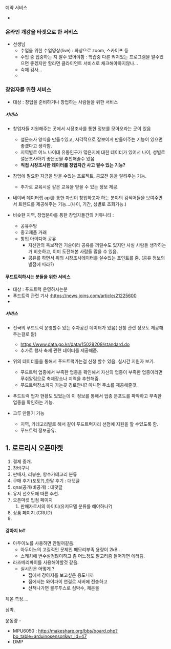 예약 서비스

- 



### 온라인 개강을 타겟으로 한 서비스

- 선생님
  - 수업을 위한 수업영상(live)  : 화상으로 zoom, 스카이프 등
  - 수업 중 집중하는 지 알수 있어야함 : 학습중 다른 켜져있는 프로그램을 알수있으면 좋겠지만 할라면 클라이언트 서비스로 채크해야하지않나...
  - 숙제 검사...
  - 



### 창업자를 위한 서비스

- 대상 : 창업을 준비하거나 창업하는 사람들을 위한 서비스

##### 서비스

- 창업자들 지원해주는 곳에서 시장조사를 통한 정보를 모아오라는 곳이 있음
  - 설문조사 양식을 만들수있고, 시각적으로 잘보이게 만들어주는 기능이 있으면 좋겠다고 생각함.
  - 지역별로 어느 나이대 유동인구가 많은지에 대한 데이터가 있어서 나이, 성별로 설문조사하기 좋은곳을 추천해줄수 있음
  - **직접 시장조사한 데이터를 창업자간 사고 팔수 있는 기능?**

- 창업에 필요한 자금을 받을 수있는 프로젝트, 공모전 등을 알려주는 기능. 
  - 추가로 교육시설 같은 교육을 받을 수 있는 정보 제공.
- 네이버 데이터랩 api를 통한 자신이 창업하고자 하는 분야의 검색어들을 보여주면서 트렌드를 제공해주는 기능...(나이, 기간, 성별로 조회가능.)
- 비슷한 지역, 창업분야를 통한 창업자들간의 커뮤니티 : 
  - 공유주방  
  - 중고제품 거래 
  - 창업 아이디어 공유 
    - 자신만의 독보적인 기술이라 공유를 꺼릴수도 있지만 사실 사람들 생각하는 거 비슷하고, 이미 도전해본 사람들 많을 수 있음. 
    - 공유를 하면서 위의 시장조사데이터를 살수있는 포인트를 줌. (공유 정보의 별점에 따라?) 





#### 푸드트럭하시는 분들을 위한 서비스

- 대상 : 푸드트럭 운영하시는분
- 푸드트럭 관련 기사 :https://news.joins.com/article/21225600
- 

##### 서비스

- 전국의 푸드트럭 운영할수 있는 주차공간 데이터가 있음( 신청 관련 정보도 제공해주는걸로 앎)
  - https://www.data.go.kr/data/15028208/standard.do
  - 추가로 행사 축제 관련 데이터를 제공해줌. 

- 위의 데이터들을 통해서 푸드트럭가는걸 신청 할수 있음. 실시간 지원자 보기.
  - 푸드트럭 업종에서 부족한 업종을 확인해서 자신의 업종이 부족한 업종이라면 푸쉬알림으로 축제장소나 지역을 추천해줌.
  - 푸드트럭장소까지 가는곳 경로안내? 아니면 주소를 제공해줄것.
- 푸드트럭 업자 현황도 있었는데 이 정보를 통해서 업종 분포도를 파악하고 부족한 업종을 확인하는 기능.
- 크루 만들기 기능
  - 지역, 카테고리별로 해서 같이 푸드트럭자리 선점에 지원을 할 수있도록 함.
  - 푸드트럭 정보공유.



## 1. 로르리시 오픈마켓

1. 결제 중개.
2. 장바구니
3. 판매자, 리뷰순, 향수카테고리 분류
4. 구매 후기(포토?),한달 후기 : 대댓글
5. qna(공개/비공개) : 대댓글
6. 유저 선호도에 따른 추천.
7. 오픈마켓 입점 페이지
   1. 판매자로서의 아이디(유저모델 분류를 해야하나?)
8. 상품 페이지.(CRUD)
9. 







#### 강아지 IoT

- 아두이노를 사용하면 안될꺼같음.
  - 아두이노의 고질적인 문제인 메모리부족 용량이 2kB..
  - 스케치에 변수설정많이하고 좀 어느정도 알고리즘 들어가면 에러뜸.
- 라즈베리파이를 사용해야할것 같음.
  - 실시간은 어떻게 ?
    - 집에서 강아지를 보고싶은 용도니까
    - 집에서는 와이파이 연결로 서버에 전송하고 
    - 산책나가면 블루투스로 심박수, 체온을

체온 측정....

심박.

운동량 - 

- MPU6050 :  http://makeshare.org/bbs/board.php?bo_table=arduinosensor&wr_id=47
- DMP 

